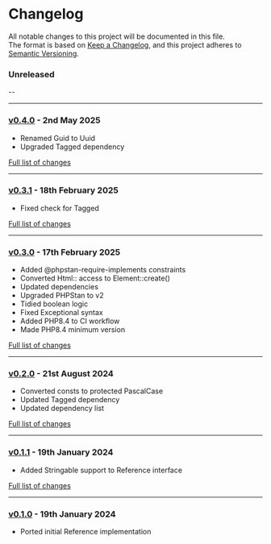 # Changelog

All notable changes to this project will be documented in this file.<br>
The format is based on [Keep a Changelog](https://keepachangelog.com/en/1.0.0/),
and this project adheres to [Semantic Versioning](https://semver.org/spec/v2.0.0.html).

### Unreleased
--

---

### [v0.4.0](https://github.com/decodelabs/referential/commits/v0.4.0) - 2nd May 2025

- Renamed Guid to Uuid
- Upgraded Tagged dependency

[Full list of changes](https://github.com/decodelabs/referential/compare/v0.3.1...v0.4.0)

---

### [v0.3.1](https://github.com/decodelabs/referential/commits/v0.3.1) - 18th February 2025

- Fixed check for Tagged

[Full list of changes](https://github.com/decodelabs/referential/compare/v0.3.0...v0.3.1)

---

### [v0.3.0](https://github.com/decodelabs/referential/commits/v0.3.0) - 17th February 2025

- Added @phpstan-require-implements constraints
- Converted Html:: access to Element::create()
- Updated dependencies
- Upgraded PHPStan to v2
- Tidied boolean logic
- Fixed Exceptional syntax
- Added PHP8.4 to CI workflow
- Made PHP8.4 minimum version

[Full list of changes](https://github.com/decodelabs/referential/compare/v0.2.0...v0.3.0)

---

### [v0.2.0](https://github.com/decodelabs/referential/commits/v0.2.0) - 21st August 2024

- Converted consts to protected PascalCase
- Updated Tagged dependency
- Updated dependency list

[Full list of changes](https://github.com/decodelabs/referential/compare/v0.1.1...v0.2.0)

---

### [v0.1.1](https://github.com/decodelabs/referential/commits/v0.1.1) - 19th January 2024

- Added Stringable support to Reference interface

[Full list of changes](https://github.com/decodelabs/referential/compare/v0.1.0...v0.1.1)

---

### [v0.1.0](https://github.com/decodelabs/referential/commits/v0.1.0) - 19th January 2024

- Ported initial Reference implementation

